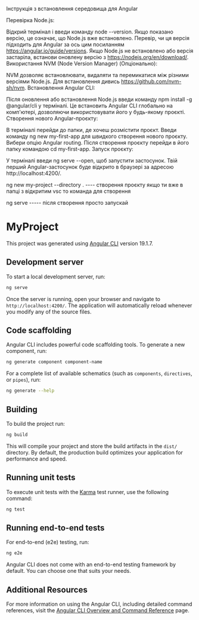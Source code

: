 Інструкція з встановлення середовища для Angular

Перевірка Node.js:

Відкрий термінал і введи команду node --version.
Якщо показано версію, це означає, що Node.js вже встановлено. Перевір, чи ця версія підходить для Angular за ось цим посиланням https://angular.io/guide/versions.
Якщо Node.js не встановлено або версія застаріла, встанови оновлену версію з https://nodejs.org/en/download/.
Використання NVM (Node Version Manager) (Опціонально):

NVM дозволяє встановлювати, видаляти та перемикатися між різними версіями Node.js.
Для встановлення дивись https://github.com/nvm-sh/nvm.
Встановлення Angular CLI:

Після оновлення або встановлення Node.js введи команду npm install -g @angular/cli у терміналі.
Це встановить Angular CLI глобально на комп'ютері, дозволяючи використовувати його у будь-якому проєкті.
Створення нового Angular-проєкту:

В терміналі перейди до папки, де хочеш розмістити проєкт.
Введи команду ng new my-first-app для швидкого створення нового проєкту.
Вибери опцію Angular routing.
Після створення проєкту перейди в його папку командою cd my-first-app.
Запуск проєкту:

У терміналі введи ng serve --open, щоб запустити застосунок.
Твій перший Angular-застосунок буде відкрито в браузері за адресою http://localhost:4200/.

ng new my-project --directory . ---- створення проєкту якщо ти вже в папці з відкритим vsc то команда для створення

ng serve ----- після створення просто запускай

# MyProject

This project was generated using [Angular CLI](https://github.com/angular/angular-cli) version 19.1.7.

## Development server

To start a local development server, run:

```bash
ng serve
```

Once the server is running, open your browser and navigate to `http://localhost:4200/`. The application will automatically reload whenever you modify any of the source files.

## Code scaffolding

Angular CLI includes powerful code scaffolding tools. To generate a new component, run:

```bash
ng generate component component-name
```

For a complete list of available schematics (such as `components`, `directives`, or `pipes`), run:

```bash
ng generate --help
```

## Building

To build the project run:

```bash
ng build
```

This will compile your project and store the build artifacts in the `dist/` directory. By default, the production build optimizes your application for performance and speed.

## Running unit tests

To execute unit tests with the [Karma](https://karma-runner.github.io) test runner, use the following command:

```bash
ng test
```

## Running end-to-end tests

For end-to-end (e2e) testing, run:

```bash
ng e2e
```

Angular CLI does not come with an end-to-end testing framework by default. You can choose one that suits your needs.

## Additional Resources

For more information on using the Angular CLI, including detailed command references, visit the [Angular CLI Overview and Command Reference](https://angular.dev/tools/cli) page.
